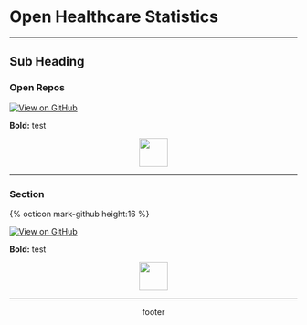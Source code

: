 # Open Healthcare Statistics

---

## Sub Heading

### Open Repos

[![View on GitHub](https://img.shields.io/badge/GitHub-View_on_GitHub-blue?logo=GitHub)](https://github.com/nhsx/open-health-statistics)

**Bold:** test

<center><img src="https://avatars.githubusercontent.com/u/47388472?v=4" width="50"/></center>

---

### Section

{% octicon mark-github height:16 %}

[![View on GitHub](https://img.shields.io/badge/GitHub-View_on_GitHub-blue?logo=GitHub)](https://github.com/nhsx/open-health-statistics)

**Bold:** test

<center><img src="https://avatars.githubusercontent.com/u/47388472?v=4" width="50"/></center>

---

<center>footer</center>

